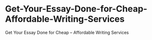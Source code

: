 # Get-Your-Essay-Done-for-Cheap-Affordable-Writing-Services
Get Your Essay Done for Cheap – Affordable Writing Services

